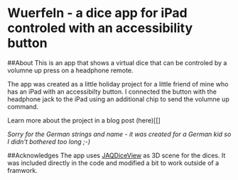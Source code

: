 # Wuerfeln - a dice app for iPad controled with an accessibility button
##About
This is an app that shows a virtual dice that can be controled by a volumne up press on a headphone remote.

The app was created as a little holiday project for a little friend of mine who has an iPad with an accessibilty button.
I connected the button with the headphone jack to the iPad using an additional chip to send the volumne up command.

Learn more about the project in a blog post (here)[[]

*Sorry for the German strings and name - it was created for a German kid so I didn't bothered too long ;-)*


##Acknowledges
The app uses [JAQDiceView](https://github.com/JavierQuerol/JAQDiceView) as 3D scene for the dices. It was included directly in the code and modified a bit to work outside of a framwork.